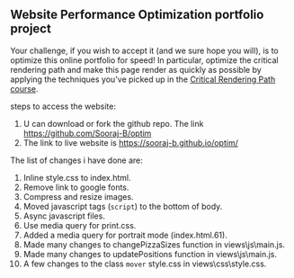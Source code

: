 ## Website Performance Optimization portfolio project

Your challenge, if you wish to accept it (and we sure hope you will), is to optimize this online portfolio for speed! In particular, optimize the critical rendering path and make this page render as quickly as possible by applying the techniques you've picked up in the [Critical Rendering Path course](https://www.udacity.com/course/ud884).

steps to access the website:
1) U can download or fork the github repo. The link https://github.com/Sooraj-B/optim
2) The link to live website is https://sooraj-b.github.io/optim/

The list of changes i have done are:
1. Inline style.css to index.html.
2. Remove link to google fonts.
3. Compress and resize images.
4. Moved javascript tags (`script`) to the bottom of body.
5. Async javascript files.
6. Use media query for print.css.
7. Added a media query for portrait mode (index.html.61).
8. Made many changes to changePizzaSizes function in views\js\main.js.
9. Made many changes to updatePositions function in views\js\main.js.
10. A few changes to the class `mover` style.css in views\css\style.css.